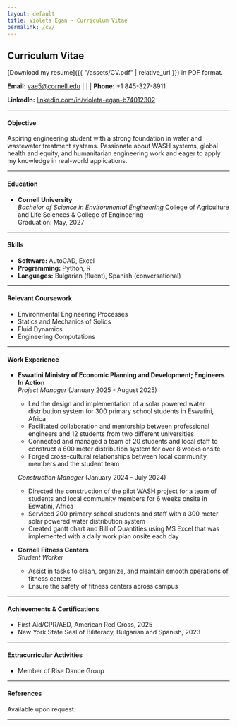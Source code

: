 ```yaml
---
layout: default
title: Violeta Egan - Curriculum Vitae
permalink: /cv/
---
```

## Curriculum Vitae

[Download my resume]({{ "/assets/CV.pdf" | relative_url }}) in PDF format.


**Email:** [vae5@cornell.edu](mailto:vae5@cornell.edu) | | | **Phone:** +1 845-327-8911

**LinkedIn:** <a href="https://www.linkedin.com/in/violeta-egan-b74012302/" target="_blank">linkedin.com/in/violeta-egan-b74012302</a>


---

#### Objective
Aspiring engineering student with a strong foundation in water and wastewater treatment systems. Passionate about WASH systems, global health and equity, and humanitarian engineering work and eager to apply my knowledge in real-world applications.

---

#### Education
- **Cornell University**  
  *Bachelor of Science in Environmental Engineering*
  College of Agriculture and Life Sciences & College of Engineering  
  Graduation: May, 2027

---

#### Skills
- **Software:** AutoCAD, Excel  
- **Programming:** Python, R  
- **Languages:** Bulgarian (fluent), Spanish (conversational)  

---

#### Relevant Coursework
- Environmental Engineering Processes
- Statics and Mechanics of Solids
- Fluid Dynamics
- Engineering Computations  

---

#### Work Experience
- **Eswatini Ministry of Economic Planning and Development; Engineers In Action**  
  *Project Manager*  (January 2025 - August 2025)  
  - Led the design and implementation of a solar powered water distribution system for 300 primary school students in Eswatini, Africa
  - Facilitated collaboration and mentorship between professional engineers and 12 students from two different universities
  - Connected and managed a team of 20 students and local staff to construct a 600 meter distribution system for over 8 weeks onsite
  - Forged cross-cultural relationships between local community members and the student team

  *Construction Manager*  (January 2024 - July 2024)
  - Directed the construction of the pilot WASH project for a team of students and local community members for 6 weeks onsite in Eswatini, Africa
  - Serviced 200 primary school students and staff with a 300 meter solar powered water distribution system
  - Created gantt chart and Bill of Quantities using MS Excel that was implemented with a daily work plan onsite each day 

- **Cornell Fitness Centers**    
  *Student Worker*
  - Assist in tasks to clean, organize, and maintain smooth operations of fitness centers
  - Ensure the safety of fitness centers across campus

---

#### Achievements & Certifications
- First Aid/CPR/AED, American Red Cross, 2025  
- New York State Seal of Biliteracy, Bulgarian and Spanish, 2023  

---

#### Extracurricular Activities
- Member of Rise Dance Group  

---

#### References
Available upon request.

---
